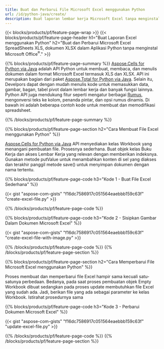 ```yaml
---
title: Buat dan Perbarui File Microsoft Excel menggunakan Python 
url: /id/python-java/create/
description: Buat laporan lembar kerja Microsoft Excel tanpa menginstal Microsoft Office 
---
```


{{< blocks/products/pf/feature-page-wrap >}}
{{< blocks/products/pf/feature-page-header h1="Buat Laporan Excel menggunakan Python" h2="Buat dan Perbarui Microsoft Excel SpreadSheets XLS, dokumen XLSX dalam Aplikasi Python tanpa menginstal Microsoft Office<sup>&reg;</sup>." >}}

{{% blocks/products/pf/feature-page-summary %}}
[Aspose.Cells for Python via Java](https://products.aspose.com/cells/python-java/) adalah API Python untuk membuat, membaca, dan menulis dokumen dalam format Microsoft Excel termasuk XLS dan XLSX. API ini merupakan bagian dari paket [Aspose.Total for Python via Java](https://products.aspose.com/total/python-java/). Selain itu, Develpors dapat dengan mudah menulis kode untuk memasukkan data, gambar, bagan, tabel pivot dalam lembar kerja dan banyak fungsi lainnya. Python API juga mendukung fitur seperti mengatur berbagai [Rumus](https://docs.aspose.com/cells/python-java/supported-formula-functions/), mengonversi teks ke kolom, penanda pintar, dan opsi rumus dinamis. Di bawah ini adalah beberapa contoh kode untuk membuat dan memodifikasi spreadsheet.

{{% /blocks/products/pf/feature-page-summary  %}}

{{% blocks/products/pf/feature-page-section  h2="Cara Membuat File Excel menggunakan Python" %}}

[Aspose.Cells for Python via Java](https://products.aspose.com/cells/python-java/) API menyediakan kelas Workbook yang menangani pembuatan file. Prosesnya sederhana. Buat objek kelas Buku Kerja dan akses Lembar Kerja yang relevan dengan memberikan indeksnya. Gunakan metode putValue untuk menambahkan konten di sel yang diakses dan terakhir panggil metode save() untuk menyimpan dokumen dengan nama tertentu.

{{% blocks/products/pf/feature-page-code h3="Kode 1 - Buat File Excel Sederhana" %}}

{{< gist "aspose-com-gists" "f16dc7586917c051564eaebbb159c63f" "create-excel-file.py" >}}

{{% /blocks/products/pf/feature-page-code  %}}

{{% blocks/products/pf/feature-page-code h3="Kode 2 - Sisipkan Gambar Dalam Dokumen Microsoft Excel" %}}

{{< gist "aspose-com-gists" "f16dc7586917c051564eaebbb159c63f" "create-excel-file-with-image.py" >}}

{{% /blocks/products/pf/feature-page-code  %}}
{{% /blocks/products/pf/feature-page-section %}}

{{% blocks/products/pf/feature-page-section  h2="Cara Memperbarui File Microsoft Excel menggunakan Python" %}}

Proses membuat dan memperbarui file Excel hampir sama kecuali satu-satunya perbedaan. Bedanya, pada saat proses pembuatan objek Empty Workbook dibuat sedangkan pada proses update membutuhkan file Excel yang sudah ada. Jadi, berikan file yang ada sebagai parameter ke kelas Workbook. Istirahat prosedurnya sama

{{% blocks/products/pf/feature-page-code h3="Kode 3 - Perbarui Dokumen Microsoft Excel" %}}

{{< gist "aspose-com-gists" "f16dc7586917c051564eaebbb159c63f" "update-excel-file.py" >}}

{{% /blocks/products/pf/feature-page-code  %}}
{{% /blocks/products/pf/feature-page-section %}}